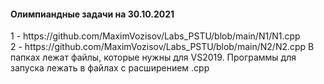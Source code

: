 <h4>Олимпиандные задачи на 30.10.2021</h4>
1 - https://github.com/MaximVozisov/Labs_PSTU/blob/main/N1/N1.cpp<br>
2 - https://github.com/MaximVozisov/Labs_PSTU/blob/main/N2/N2.cpp
В папках лежат файлы, которые нужны для VS2019. Программы для запуска лежать в файлах с расширением .cpp

